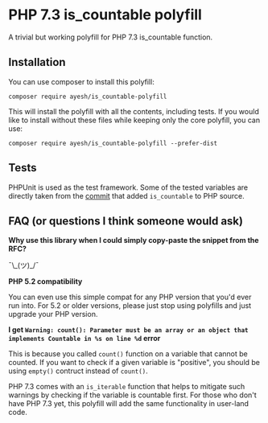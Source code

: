 # PHP 7.3 is_countable polyfill
A trivial but working polyfill for PHP 7.3 is_countable function.

## Installation
You can use composer to install this polyfill:

`composer require ayesh/is_countable-polyfill`

This will install the polyfill with all the contents, including tests. If
you would like to install without these files while keeping only the core
polyfill, you can use:

`composer require ayesh/is_countable-polyfill --prefer-dist`

## Tests
PHPUnit is used as the test framework. Some of the tested variables are
directly taken from the [commit](https://github.com/php/php-src/pull/3026/commits/587fcc504f8ad2b07ac28c3335cd0fe3ac39b503) that added `is_countable` to PHP source.

## FAQ (or questions I think someone would ask)
**Why use this library when I could simply copy-paste the snippet from the RFC?**

   ¯\\\_(ツ)_/¯

**PHP 5.2 compatibility**

You can even use this simple compat for any PHP version that you'd ever
run into. For 5.2 or older versions, please just stop using polyfills
and just upgrade your PHP version.

**I get `Warning: count(): Parameter must be an array or an object that implements Countable in %s on line %d` error**

This is because you called `count()` function on a variable that cannot be
counted. If you want to check if a given variable is "positive", you should
be using `empty()` contruct instead of `count()`.

PHP 7.3 comes with an `is_iterable` function that helps to mitigate such
warnings by checking if the variable is countable first. For those who
don't have PHP 7.3 yet, this polyfill will add the same functionality in
user-land code.
